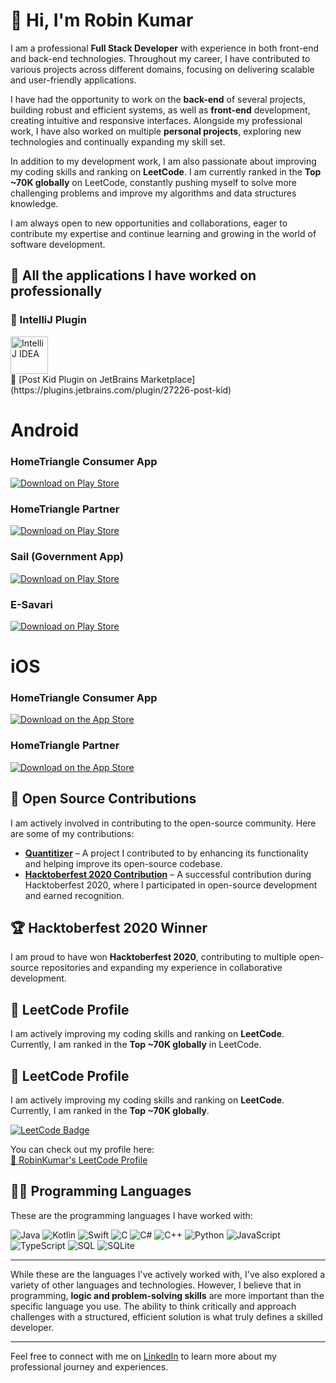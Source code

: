 # 👋 Hi, I'm Robin Kumar

I am a professional **Full Stack Developer** with experience in both front-end and back-end technologies. Throughout my career, I have contributed to various projects across different domains, focusing on delivering scalable and user-friendly applications.

I have had the opportunity to work on the **back-end** of several projects, building robust and efficient systems, as well as **front-end** development, creating intuitive and responsive interfaces. Alongside my professional work, I have also worked on multiple **personal projects**, exploring new technologies and continually expanding my skill set.

In addition to my development work, I am also passionate about improving my coding skills and ranking on **LeetCode**. I am currently ranked in the **Top ~70K globally** on LeetCode, constantly pushing myself to solve more challenging problems and improve my algorithms and data structures knowledge.

I am always open to new opportunities and collaborations, eager to contribute my expertise and continue learning and growing in the world of software development.


## 📲 All the applications I have worked on professionally

### 🧩 IntelliJ Plugin

<a href="https://plugins.jetbrains.com/plugin/27226-post-kid" target="_blank">
  <img src="https://resources.jetbrains.com/storage/products/intellij-idea/img/meta/intellij-idea_logo_300x300.png" alt="IntelliJ IDEA" width="60" height="60" />
</a>
<br>
🔗 [Post Kid Plugin on JetBrains Marketplace](https://plugins.jetbrains.com/plugin/27226-post-kid)

# Android

### HomeTriangle Consumer App
[![Download on Play Store](https://img.shields.io/badge/Download%20HomeTriangle%20Consumer%20App-Play%20Store-green?style=for-the-badge&logo=google-play)](https://play.google.com/store/apps/details?id=com.hometriangle.consumer&hl=en)

### HomeTriangle Partner
[![Download on Play Store](https://img.shields.io/badge/Download%20HomeTriangle%20Lead%20Manager-Play%20Store-green?style=for-the-badge&logo=google-play)](https://play.google.com/store/apps/details?id=com.hometriangle.app.leadm&hl=en)

### Sail (Government App)
[![Download on Play Store](https://img.shields.io/badge/Download%20Sail%20Rourkela-Play%20Store-green?style=for-the-badge&logo=google-play)](https://play.google.com/store/apps/details?id=com.mantratec.sailrourkela&hl=en)

### E-Savari
[![Download on Play Store](https://img.shields.io/badge/Download%20E-Savari%20on%20Play%20Store-green?style=for-the-badge&logo=google-play)](https://play.google.com/store/apps/details?id=com.dkglabs.e_savari&hl=en)

# iOS

### HomeTriangle Consumer App
[![Download on the App Store](https://img.shields.io/badge/Download%20HomeTriangle%20Consumer%20App-App%20Store-blue?style=for-the-badge&logo=apple)](https://apps.apple.com/in/app/hometriangle/id6444316720)

### HomeTriangle Partner
[![Download on the App Store](https://img.shields.io/badge/Download%20HomeTriangle%20Partner-App%20Store-blue?style=for-the-badge&logo=apple)](https://apps.apple.com/in/app/home-triangle-partners/id6444804689)

## 🌟 Open Source Contributions

I am actively involved in contributing to the open-source community. Here are some of my contributions:

- **[Quantitizer](https://github.com/kojofosu/Quantitizer)** – A project I contributed to by enhancing its functionality and helping improve its open-source codebase.
- **[Hacktoberfest 2020 Contribution](https://github.com/RobinKumar5986/Hacktober/pull/1)** – A successful contribution during Hacktoberfest 2020, where I participated in open-source development and earned recognition.

## 🏆 Hacktoberfest 2020 Winner
I am proud to have won **Hacktoberfest 2020**, contributing to multiple open-source repositories and expanding my experience in collaborative development.

## 🌟 LeetCode Profile

I am actively improving my coding skills and ranking on **LeetCode**. Currently, I am ranked in the **Top ~70K globally** in LeetCode.
## 🌟 LeetCode Profile

I am actively improving my coding skills and ranking on **LeetCode**. Currently, I am ranked in the **Top ~70K globally**.

[![LeetCode Badge](https://img.shields.io/badge/LeetCode-Top%2070K-green?style=flat)](https://leetcode.com/u/RobinKumar_leetcode/)

You can check out my profile here:  
[🔗 RobinKumar's LeetCode Profile](https://leetcode.com/u/RobinKumar_leetcode/)


## 🧑‍💻 Programming Languages

These are the programming languages I have worked with:

![Java](https://img.shields.io/badge/Java-F8B800?style=flat-square&logo=java&logoColor=white)
![Kotlin](https://img.shields.io/badge/Kotlin-7F52FF?style=flat-square&logo=kotlin&logoColor=white)
![Swift](https://img.shields.io/badge/Swift-F05138?style=flat-square&logo=swift&logoColor=white)
![C](https://img.shields.io/badge/C-A8B9CC?style=flat-square&logo=c&logoColor=white)
![C#](https://img.shields.io/badge/C%23-239120?style=flat-square&logo=csharp&logoColor=white)
![C++](https://img.shields.io/badge/C%2B%2B-00599C?style=flat-square&logo=cplusplus&logoColor=white)
![Python](https://img.shields.io/badge/Python-3776AB?style=flat-square&logo=python&logoColor=white)
![JavaScript](https://img.shields.io/badge/JavaScript-F7DF1E?style=flat-square&logo=javascript&logoColor=white)
![TypeScript](https://img.shields.io/badge/TypeScript-3178C6?style=flat-square&logo=typescript&logoColor=white)
![SQL](https://img.shields.io/badge/SQL-4479A1?style=flat-square&logo=postgresql&logoColor=white)
![SQLite](https://img.shields.io/badge/SQLite-003B57?style=flat-square&logo=sqlite&logoColor=white)

---

While these are the languages I've actively worked with, I've also explored a variety of other languages and technologies. However, I believe that in programming, **logic and problem-solving skills** are more important than the specific language you use. The ability to think critically and approach challenges with a structured, efficient solution is what truly defines a skilled developer.

---

Feel free to connect with me on [LinkedIn](https://www.linkedin.com/in/robin-kumar-67ba361b9/) to learn more about my professional journey and experiences.

